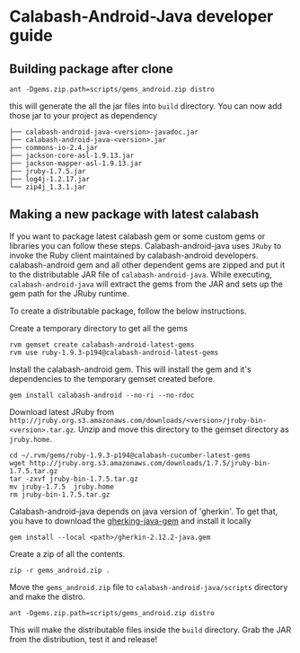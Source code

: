 Calabash-Android-Java developer guide
=====================================

Building package after clone
----------------------------
```shell
ant -Dgems.zip.path=scripts/gems_android.zip distro 
```
this will generate the all the jar files into `build` directory. You can now add those jar to your project as dependency

```
├── calabash-android-java-<version>-javadoc.jar
├── calabash-android-java-<version>.jar
├── commons-io-2.4.jar
├── jackson-core-asl-1.9.13.jar
├── jackson-mapper-asl-1.9.13.jar
├── jruby-1.7.5.jar
├── log4j-1.2.17.jar
└── zip4j_1.3.1.jar
```

Making a new package with latest calabash
-----------------------------------------

If you want to package latest calabash gem or some custom gems or libraries you can follow these steps. Calabash-android-java uses `JRuby` to invoke the Ruby client maintained by calabash-android developers. calabash-android gem and all other dependent gems are zipped and put it to the distributable JAR file of `calabash-android-java`.  While executing, `calabash-android-java` will extract the gems from the JAR and sets up the gem path for the JRuby runtime.

To create a distributable package, follow the below instructions.

Create a temporary directory to get all the gems

```shell
rvm gemset create calabash-android-latest-gems
rvm use ruby-1.9.3-p194@calabash-android-latest-gems
```

Install the calabash-android gem. This will install the gem and it's dependencies to the temporary gemset created before.

```shell
gem install calabash-android --no-ri --no-rdoc
```

Download latest JRuby from `http://jruby.org.s3.amazonaws.com/downloads/<version>/jruby-bin-<version>.tar.gz`. Unzip and move this directory to the gemset directory as `jruby.home`. 

```shell
cd ~/.rvm/gems/ruby-1.9.3-p194@calabash-cucumber-latest-gems
wget http://jruby.org.s3.amazonaws.com/downloads/1.7.5/jruby-bin-1.7.5.tar.gz
tar -zxvf jruby-bin-1.7.5.tar.gz
mv jruby-1.7.5  jruby.home
rm jruby-bin-1.7.5.tar.gz
```

Calabash-android-java depends on java version of 'gherkin'. To get that, you have to download the [gherking-java-gem](http://rubygems.org/downloads/gherkin-2.12.2-java.gem) and install it locally
```shell
gem install --local <path>/gherkin-2.12.2-java.gem
```

Create a zip of all the contents.

```shell
zip -r gems_android.zip .
```

Move the `gems_android.zip` file to `calabash-android-java/scripts` directory and make the distro.

```shell
ant -Dgems.zip.path=scripts/gems_android.zip distro 
```

This will make the distributable files inside the `build` directory. Grab the JAR from the distribution, test it and release!
